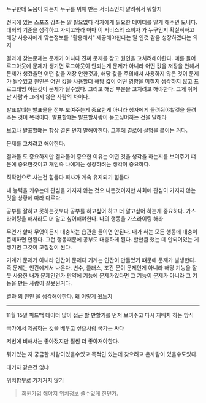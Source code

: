 누구한테 도움이 되는지
누구를 위해 만든 서비스인지
알려줘서 뭐할지

전국에 있는 스포츠 강좌는 알 필요없다 각자에게 필요한 데이터를 알게 해주면 도니다.
대회의 기준을 생각하고 가지고와라
아마 이 서비스의 소비자 가 누구인지 확실히하고 해당 사용자에게 맞는정보를 "활용해서" 제공해야한다는 말 인것 같음
성장하겠다는 의지

결과에 찾는문제는 문제가 아니다
진짜 문제를 찾고 원인을 고치려해야한다.
예를 들어 로그아웃에 문제가 생기면
로그아웃이 안되는게 문제가 아니라
어떤 값을 저장을 안해서 문제가 생겼을면 어떤 값을 저장 안한것과, 해당 값을 주의해서 사용하지 않은 것이 문제가 될수있고
원인은 어떤 값을 사용할떄 해당 값이 어떤 영향을 미칠지 생각하지 않고 프로그래밍 하는것이 문제가 될수있다.
그리고 해당 부분을 고치려고 해야한다. 그게 뛰어난 사람과 그러지 않은 사람의 차이다. 

발표할떄는 발표물을 전부 보여주는게 중요한게 아니라 청자에게 들려줘야할것을
들려주는 것이 목적이다.
발표할떄는 발표할사람이 듣고싶어하는 것을 말해라

보고나 발표할떄는 항상 결론 먼저 말해야한다.
그후에 결로에 설명을 붙이는 거다.

문제를 고치려고 해야한다.

결과물 도 중요하지만
결과물이 중요한 이유는 어떤 것을 생각을 하는지를 보여주기 떄문에 중요한것이고
개인즉 나에게는 성장하려는 생각이 중요하다.

직작인으로 사는건 힘들다 회사가 계속 유지되기 힘들다

내 능력을 키우는데 관심을 가지지 않는 것으 나쁜것이지만
사회에 관심이 가지지 않는것을 상황에 따라 다르다.

공부를 잘하고 못하는것보다 공부를 하고싶어 하고 
더 알고싶어 하는게 중요하다.
가스라이팅을 해서라도 더 알고 싶어해야한다.
나의 행동을 가스라이팅 해라

무언가 할때 무엇이든지 대충하는 습관을 들이면 안된다.
내가 하는 모든 행동에 대충이 존제하면 안된다.
그런 행동때문에 공부도 대충하게 된다.
할만큼 했는 데 안되어있는 게 생기면 그것이 고칠점이 된다.

기계가 문제가 아니라 인간이 문제다
기계는 인간이 만들었기 떄문에 문제가 발생한다.
즉 문제는 인간에게서 나온다.
변수,  클래스, 조건 문이 문제인게 아니라
해당 기능을 잘못 사용한 내가 문제인건가
만약에 기능에 문제가있다면 그 기능이 문제가 아니라 그 기능을 만든 사람이 잘못된거다.

결과 의 원인 을 생각해야한다.
왜 이렇게 됬느지

---

11월  15일 피드백
데이터 많이 접근 할 만할거를 먼저 보여주고 다시 재배치 하는 방식


국가에서 제공하는 것을 베우고 싶으사람
국가는 싸다

저번에 비해서는 좋아젔지만 훨씬 더 좋아져야한다.

뭐가있는 지 궁금한 사람이있을수있고
목적인 있는데 찾으려고 온사람이 있을수도있다.

대기자 같은건 없냐

위치함부로 가저거지 않기
>회원가입 해야지 위치정보 쓸수있게 한던가.

